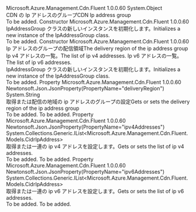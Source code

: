 <Type Name="IpAddressGroup" FullName="Microsoft.Azure.Management.Cdn.Fluent.Models.IpAddressGroup">
  <TypeSignature Language="C#" Value="public class IpAddressGroup" />
  <TypeSignature Language="ILAsm" Value=".class public auto ansi beforefieldinit IpAddressGroup extends System.Object" />
  <TypeSignature Language="DocId" Value="T:Microsoft.Azure.Management.Cdn.Fluent.Models.IpAddressGroup" />
  <TypeSignature Language="VB.NET" Value="Public Class IpAddressGroup" />
  <TypeSignature Language="F#" Value="type IpAddressGroup = class" />
  <AssemblyInfo>
    <AssemblyName>Microsoft.Azure.Management.Cdn.Fluent</AssemblyName>
    <AssemblyVersion>1.0.0.60</AssemblyVersion>
  </AssemblyInfo>
  <Base>
    <BaseTypeName>System.Object</BaseTypeName>
  </Base>
  <Interfaces />
  <Docs>
    <summary>
            <span data-ttu-id="34c12-101">CDN の Ip アドレスのグループ</span><span class="sxs-lookup"><span data-stu-id="34c12-101">CDN Ip address group</span></span>
            </summary>
    <remarks>To be added.</remarks>
  </Docs>
  <Members>
    <Member MemberName=".ctor">
      <MemberSignature Language="C#" Value="public IpAddressGroup ();" />
      <MemberSignature Language="ILAsm" Value=".method public hidebysig specialname rtspecialname instance void .ctor() cil managed" />
      <MemberSignature Language="DocId" Value="M:Microsoft.Azure.Management.Cdn.Fluent.Models.IpAddressGroup.#ctor" />
      <MemberSignature Language="VB.NET" Value="Public Sub New ()" />
      <MemberType>Constructor</MemberType>
      <AssemblyInfo>
        <AssemblyName>Microsoft.Azure.Management.Cdn.Fluent</AssemblyName>
        <AssemblyVersion>1.0.0.60</AssemblyVersion>
      </AssemblyInfo>
      <Parameters />
      <Docs>
        <summary>
            <span data-ttu-id="34c12-102">IpAddressGroup クラスの新しいインスタンスを初期化します。</span><span class="sxs-lookup"><span data-stu-id="34c12-102">Initializes a new instance of the IpAddressGroup class.</span></span>
            </summary>
        <remarks>To be added.</remarks>
      </Docs>
    </Member>
    <Member MemberName=".ctor">
      <MemberSignature Language="C#" Value="public IpAddressGroup (string deliveryRegion = null, System.Collections.Generic.IList&lt;Microsoft.Azure.Management.Cdn.Fluent.Models.CidrIpAddress&gt; ipv4Addresses = null, System.Collections.Generic.IList&lt;Microsoft.Azure.Management.Cdn.Fluent.Models.CidrIpAddress&gt; ipv6Addresses = null);" />
      <MemberSignature Language="ILAsm" Value=".method public hidebysig specialname rtspecialname instance void .ctor(string deliveryRegion, class System.Collections.Generic.IList`1&lt;class Microsoft.Azure.Management.Cdn.Fluent.Models.CidrIpAddress&gt; ipv4Addresses, class System.Collections.Generic.IList`1&lt;class Microsoft.Azure.Management.Cdn.Fluent.Models.CidrIpAddress&gt; ipv6Addresses) cil managed" />
      <MemberSignature Language="DocId" Value="M:Microsoft.Azure.Management.Cdn.Fluent.Models.IpAddressGroup.#ctor(System.String,System.Collections.Generic.IList{Microsoft.Azure.Management.Cdn.Fluent.Models.CidrIpAddress},System.Collections.Generic.IList{Microsoft.Azure.Management.Cdn.Fluent.Models.CidrIpAddress})" />
      <MemberSignature Language="VB.NET" Value="Public Sub New (Optional deliveryRegion As String = null, Optional ipv4Addresses As IList(Of CidrIpAddress) = null, Optional ipv6Addresses As IList(Of CidrIpAddress) = null)" />
      <MemberSignature Language="F#" Value="new Microsoft.Azure.Management.Cdn.Fluent.Models.IpAddressGroup : string * System.Collections.Generic.IList&lt;Microsoft.Azure.Management.Cdn.Fluent.Models.CidrIpAddress&gt; * System.Collections.Generic.IList&lt;Microsoft.Azure.Management.Cdn.Fluent.Models.CidrIpAddress&gt; -&gt; Microsoft.Azure.Management.Cdn.Fluent.Models.IpAddressGroup" Usage="new Microsoft.Azure.Management.Cdn.Fluent.Models.IpAddressGroup (deliveryRegion, ipv4Addresses, ipv6Addresses)" />
      <MemberType>Constructor</MemberType>
      <AssemblyInfo>
        <AssemblyName>Microsoft.Azure.Management.Cdn.Fluent</AssemblyName>
        <AssemblyVersion>1.0.0.60</AssemblyVersion>
      </AssemblyInfo>
      <Parameters>
        <Parameter Name="deliveryRegion" Type="System.String" />
        <Parameter Name="ipv4Addresses" Type="System.Collections.Generic.IList&lt;Microsoft.Azure.Management.Cdn.Fluent.Models.CidrIpAddress&gt;" />
        <Parameter Name="ipv6Addresses" Type="System.Collections.Generic.IList&lt;Microsoft.Azure.Management.Cdn.Fluent.Models.CidrIpAddress&gt;" />
      </Parameters>
      <Docs>
        <param name="deliveryRegion"><span data-ttu-id="34c12-103">Ip アドレスのグループの配信領域</span><span class="sxs-lookup"><span data-stu-id="34c12-103">The delivery region of the ip address group</span></span></param>
        <param name="ipv4Addresses"><span data-ttu-id="34c12-104">Ip v4 アドレスの一覧。</span><span class="sxs-lookup"><span data-stu-id="34c12-104">The list of ip v4 addresses.</span></span></param>
        <param name="ipv6Addresses"><span data-ttu-id="34c12-105">Ip v6 アドレスの一覧。</span><span class="sxs-lookup"><span data-stu-id="34c12-105">The list of ip v6 addresses.</span></span></param>
        <summary>
            <span data-ttu-id="34c12-106">IpAddressGroup クラスの新しいインスタンスを初期化します。</span><span class="sxs-lookup"><span data-stu-id="34c12-106">Initializes a new instance of the IpAddressGroup class.</span></span>
            </summary>
        <remarks>To be added.</remarks>
      </Docs>
    </Member>
    <Member MemberName="DeliveryRegion">
      <MemberSignature Language="C#" Value="public string DeliveryRegion { get; set; }" />
      <MemberSignature Language="ILAsm" Value=".property instance string DeliveryRegion" />
      <MemberSignature Language="DocId" Value="P:Microsoft.Azure.Management.Cdn.Fluent.Models.IpAddressGroup.DeliveryRegion" />
      <MemberSignature Language="VB.NET" Value="Public Property DeliveryRegion As String" />
      <MemberSignature Language="F#" Value="member this.DeliveryRegion : string with get, set" Usage="Microsoft.Azure.Management.Cdn.Fluent.Models.IpAddressGroup.DeliveryRegion" />
      <MemberType>Property</MemberType>
      <AssemblyInfo>
        <AssemblyName>Microsoft.Azure.Management.Cdn.Fluent</AssemblyName>
        <AssemblyVersion>1.0.0.60</AssemblyVersion>
      </AssemblyInfo>
      <Attributes>
        <Attribute>
          <AttributeName>Newtonsoft.Json.JsonProperty(PropertyName="deliveryRegion")</AttributeName>
        </Attribute>
      </Attributes>
      <ReturnValue>
        <ReturnType>System.String</ReturnType>
      </ReturnValue>
      <Docs>
        <summary>
            <span data-ttu-id="34c12-107">取得または配信の地域の ip アドレスのグループの設定</span><span class="sxs-lookup"><span data-stu-id="34c12-107">Gets or sets the delivery region of the ip address group</span></span>
            </summary>
        <value>To be added.</value>
        <remarks>To be added.</remarks>
      </Docs>
    </Member>
    <Member MemberName="Ipv4Addresses">
      <MemberSignature Language="C#" Value="public System.Collections.Generic.IList&lt;Microsoft.Azure.Management.Cdn.Fluent.Models.CidrIpAddress&gt; Ipv4Addresses { get; set; }" />
      <MemberSignature Language="ILAsm" Value=".property instance class System.Collections.Generic.IList`1&lt;class Microsoft.Azure.Management.Cdn.Fluent.Models.CidrIpAddress&gt; Ipv4Addresses" />
      <MemberSignature Language="DocId" Value="P:Microsoft.Azure.Management.Cdn.Fluent.Models.IpAddressGroup.Ipv4Addresses" />
      <MemberSignature Language="VB.NET" Value="Public Property Ipv4Addresses As IList(Of CidrIpAddress)" />
      <MemberSignature Language="F#" Value="member this.Ipv4Addresses : System.Collections.Generic.IList&lt;Microsoft.Azure.Management.Cdn.Fluent.Models.CidrIpAddress&gt; with get, set" Usage="Microsoft.Azure.Management.Cdn.Fluent.Models.IpAddressGroup.Ipv4Addresses" />
      <MemberType>Property</MemberType>
      <AssemblyInfo>
        <AssemblyName>Microsoft.Azure.Management.Cdn.Fluent</AssemblyName>
        <AssemblyVersion>1.0.0.60</AssemblyVersion>
      </AssemblyInfo>
      <Attributes>
        <Attribute>
          <AttributeName>Newtonsoft.Json.JsonProperty(PropertyName="ipv4Addresses")</AttributeName>
        </Attribute>
      </Attributes>
      <ReturnValue>
        <ReturnType>System.Collections.Generic.IList&lt;Microsoft.Azure.Management.Cdn.Fluent.Models.CidrIpAddress&gt;</ReturnType>
      </ReturnValue>
      <Docs>
        <summary>
            <span data-ttu-id="34c12-108">取得または一連の ip v4 アドレスを設定します。</span><span class="sxs-lookup"><span data-stu-id="34c12-108">Gets or sets the list of ip v4 addresses.</span></span>
            </summary>
        <value>To be added.</value>
        <remarks>To be added.</remarks>
      </Docs>
    </Member>
    <Member MemberName="Ipv6Addresses">
      <MemberSignature Language="C#" Value="public System.Collections.Generic.IList&lt;Microsoft.Azure.Management.Cdn.Fluent.Models.CidrIpAddress&gt; Ipv6Addresses { get; set; }" />
      <MemberSignature Language="ILAsm" Value=".property instance class System.Collections.Generic.IList`1&lt;class Microsoft.Azure.Management.Cdn.Fluent.Models.CidrIpAddress&gt; Ipv6Addresses" />
      <MemberSignature Language="DocId" Value="P:Microsoft.Azure.Management.Cdn.Fluent.Models.IpAddressGroup.Ipv6Addresses" />
      <MemberSignature Language="VB.NET" Value="Public Property Ipv6Addresses As IList(Of CidrIpAddress)" />
      <MemberSignature Language="F#" Value="member this.Ipv6Addresses : System.Collections.Generic.IList&lt;Microsoft.Azure.Management.Cdn.Fluent.Models.CidrIpAddress&gt; with get, set" Usage="Microsoft.Azure.Management.Cdn.Fluent.Models.IpAddressGroup.Ipv6Addresses" />
      <MemberType>Property</MemberType>
      <AssemblyInfo>
        <AssemblyName>Microsoft.Azure.Management.Cdn.Fluent</AssemblyName>
        <AssemblyVersion>1.0.0.60</AssemblyVersion>
      </AssemblyInfo>
      <Attributes>
        <Attribute>
          <AttributeName>Newtonsoft.Json.JsonProperty(PropertyName="ipv6Addresses")</AttributeName>
        </Attribute>
      </Attributes>
      <ReturnValue>
        <ReturnType>System.Collections.Generic.IList&lt;Microsoft.Azure.Management.Cdn.Fluent.Models.CidrIpAddress&gt;</ReturnType>
      </ReturnValue>
      <Docs>
        <summary>
            <span data-ttu-id="34c12-109">取得または一連の ip v6 アドレスを設定します。</span><span class="sxs-lookup"><span data-stu-id="34c12-109">Gets or sets the list of ip v6 addresses.</span></span>
            </summary>
        <value>To be added.</value>
        <remarks>To be added.</remarks>
      </Docs>
    </Member>
  </Members>
</Type>
